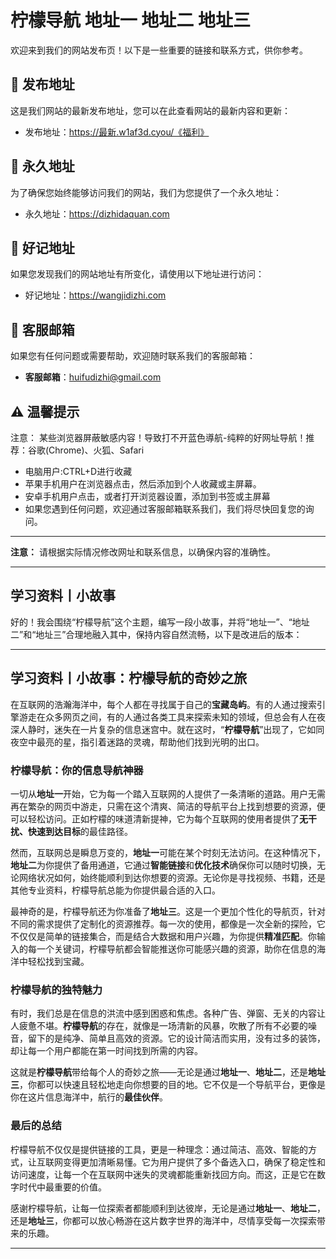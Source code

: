 # 柠檬导航 地址一 地址二 地址三

欢迎来到我们的网站发布页！以下是一些重要的链接和联系方式，供你参考。

## 📌 发布地址
这是我们网站的最新发布地址，您可以在此查看网站的最新内容和更新：
- 发布地址：https://最新.w1af3d.cyou/《福利》

## 📍 永久地址
为了确保您始终能够访问我们的网站，我们为您提供了一个永久地址：
- 永久地址：https://dizhidaquan.com

## 🔗 好记地址
如果您发现我们的网站地址有所变化，请使用以下地址进行访问：
- 好记地址：https://wangjidizhi.com

## 📧 客服邮箱
如果您有任何问题或需要帮助，欢迎随时联系我们的客服邮箱：
- **客服邮箱**：huifudizhi@gmail.com

## ⚠️ 温馨提示
注意： 某些浏览器屏蔽敏感内容！导致打不开蓝色導航-纯粹的好网址导航！推荐：谷歌(Chrome)、火狐、Safari
- 电脑用户:CTRL+D进行收藏
- 苹果手机用户在浏览器点击，然后添加到个人收藏或主屏幕。
- 安卓手机用户点击，或者打开浏览器设置，添加到书签或主屏幕
- 如果您遇到任何问题，欢迎通过客服邮箱联系我们，我们将尽快回复您的询问。

---

**注意：** 请根据实际情况修改网址和联系信息，以确保内容的准确性。

---

## 学习资料**丨小故事**
好的！我会围绕“柠檬导航”这个主题，编写一段小故事，并将“地址一”、“地址二”和“地址三”合理地融入其中，保持内容自然流畅，以下是改进后的版本：

---

## 学习资料丨**小故事：柠檬导航的奇妙之旅**

在互联网的浩瀚海洋中，每个人都在寻找属于自己的**宝藏岛屿**。有的人通过搜索引擎游走在众多网页之间，有的人通过各类工具来探索未知的领域，但总会有人在夜深人静时，迷失在一片复杂的信息迷宫中。就在这时，“**柠檬导航**”出现了，它如同夜空中最亮的星，指引着迷路的灵魂，帮助他们找到光明的出口。

### 柠檬导航：你的信息导航神器

一切从**地址一**开始，它为每一个踏入互联网的人提供了一条清晰的道路。用户无需再在繁杂的网页中游走，只需在这个清爽、简洁的导航平台上找到想要的资源，便可以轻松访问。正如柠檬的味道清新提神，它为每个互联网的使用者提供了**无干扰、快速到达目标**的最佳路径。

然而，互联网总是瞬息万变的，**地址一**可能在某个时刻无法访问。在这种情况下，**地址二**为你提供了备用通道，它通过**智能链接**和**优化技术**确保你可以随时切换，无论网络状况如何，始终能顺利到达你想要的资源。无论你是寻找视频、书籍，还是其他专业资料，柠檬导航总能为你提供最合适的入口。

最神奇的是，柠檬导航还为你准备了**地址三**。这是一个更加个性化的导航页，针对不同的需求提供了定制化的资源推荐。每一次的使用，都像是一次全新的探险，它不仅仅是简单的链接集合，而是结合大数据和用户兴趣，为你提供**精准匹配**。你输入的每一个关键词，柠檬导航都会智能推送你可能感兴趣的资源，助你在信息的海洋中轻松找到宝藏。

### 柠檬导航的独特魅力

有时，我们总是在信息的洪流中感到困惑和焦虑。各种广告、弹窗、无关的内容让人疲惫不堪。**柠檬导航**的存在，就像是一场清新的风暴，吹散了所有不必要的噪音，留下的是纯净、简单且高效的资源。它的设计简洁而实用，没有过多的装饰，却让每一个用户都能在第一时间找到所需的内容。

这就是**柠檬导航**带给每个人的奇妙之旅——无论是通过**地址一**、**地址二**，还是**地址三**，你都可以快速且轻松地走向你想要的目的地。它不仅是一个导航平台，更像是你在这片信息海洋中，航行的**最佳伙伴**。

### 最后的总结

柠檬导航不仅仅是提供链接的工具，更是一种理念：通过简洁、高效、智能的方式，让互联网变得更加清晰易懂。它为用户提供了多个备选入口，确保了稳定性和访问速度，让每一个在互联网中迷失的灵魂都能重新找回方向。而这，正是它在数字时代中最重要的价值。

感谢柠檬导航，让每一位探索者都能顺利到达彼岸，无论是通过**地址一**、**地址二**，还是**地址三**，你都可以放心畅游在这片数字世界的海洋中，尽情享受每一次探索带来的乐趣。

---

